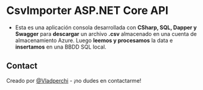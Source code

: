 
# CsvImporter ASP.NET Core API

* Esta es una aplicación consola desarrollada con **CSharp, SQL, Dapper y Swagger** para **descargar** un archivo **.csv** almacenado en una cuenta de almacenamiento Azure. Luego **leemos y procesamos** la data e **insertamos** en una BBDD SQL local.

## Contact
Creado por [@Vladperchi](https://www.linkedin.com/in/vladperchi/) - ¡no dudes en contactarme!

